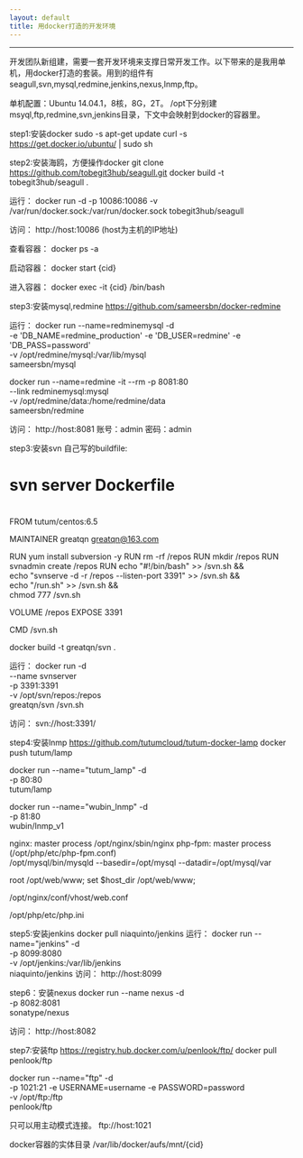 ```yaml
---
layout: default
title: 用docker打造的开发环境
---
```


---

开发团队新组建，需要一套开发环境来支撑日常开发工作。以下带来的是我用单机，用docker打造的套装。用到的组件有seagull,svn,mysql,redmine,jenkins,nexus,lnmp,ftp。

单机配置：Ubuntu 14.04.1，8核，8G，2T。
/opt下分别建msyql,ftp,redmine,svn,jenkins目录，下文中会映射到docker的容器里。

step1:安装docker
sudo -s
apt-get update
curl -s https://get.docker.io/ubuntu/ | sudo sh

step2:安装海鸥，方便操作docker
git clone https://github.com/tobegit3hub/seagull.git
docker build -t tobegit3hub/seagull .

运行：
docker run -d -p 10086:10086 -v /var/run/docker.sock:/var/run/docker.sock tobegit3hub/seagull

访问：
http://host:10086 (host为主机的IP地址)

查看容器：
docker ps -a

启动容器：
docker start {cid}

进入容器：
docker exec -it {cid} /bin/bash

step3:安装mysql,redmine
https://github.com/sameersbn/docker-redmine

运行：
docker run --name=redminemysql -d \
  -e 'DB_NAME=redmine_production' -e 'DB_USER=redmine' -e 'DB_PASS=password' \
  -v /opt/redmine/mysql:/var/lib/mysql \
  sameersbn/mysql

docker run --name=redmine -it --rm -p 8081:80 \
  --link redminemysql:mysql \
  -v /opt/redmine/data:/home/redmine/data \
  sameersbn/redmine

访问：
http://host:8081 
账号：admin 密码：admin

step3:安装svn
自己写的buildfile:

#
# svn server Dockerfile
#
 
FROM tutum/centos:6.5

MAINTAINER greatqn greatqn@163.com

RUN yum install subversion -y
RUN rm -rf /repos
RUN mkdir /repos 
RUN svnadmin create /repos
RUN echo "#!/bin/bash" >> /svn.sh &&\
    echo "svnserve -d -r /repos --listen-port 3391" >> /svn.sh &&\
    echo "/run.sh" >> /svn.sh  &&\
    chmod 777 /svn.sh

VOLUME /repos
EXPOSE 3391

CMD /svn.sh

docker build -t greatqn/svn .

运行：
docker run -d \
  --name svnserver \
  -p 3391:3391 \
  -v  /opt/svn/repos:/repos \
  greatqn/svn /svn.sh

访问：
svn://host:3391/

step4:安装lnmp
https://github.com/tutumcloud/tutum-docker-lamp
docker push tutum/lamp

docker run --name="tutum_lamp" -d \
  -p 80:80 \
  tutum/lamp

docker run --name="wubin_lnmp" -d \
  -p 81:80 \
  wubin/lnmp_v1

nginx: master process /opt/nginx/sbin/nginx
php-fpm: master process (/opt/php/etc/php-fpm.conf)  
/opt/mysql/bin/mysqld --basedir=/opt/mysql --datadir=/opt/mysql/var

root            /opt/web/www;
set $host_dir   /opt/web/www;

/opt/nginx/conf/vhost/web.conf

/opt/php/etc/php.ini

step5:安装jenkins
docker pull niaquinto/jenkins
运行：
docker run --name="jenkins" -d \
  -p 8099:8080 \
  -v /opt/jenkins:/var/lib/jenkins \
  niaquinto/jenkins
访问：
http://host:8099

step6：安装nexus
docker run --name nexus -d \
  -p 8082:8081 \
  sonatype/nexus

访问：
http://host:8082

step7:安装ftp
https://registry.hub.docker.com/u/penlook/ftp/
docker pull penlook/ftp

docker run --name="ftp" -d \
  -p 1021:21 -e USERNAME=username -e PASSWORD=password \
  -v /opt/ftp:/ftp \
  penlook/ftp 

只可以用主动模式连接。
ftp://host:1021

docker容器的实体目录
/var/lib/docker/aufs/mnt/{cid}

